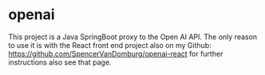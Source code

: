 # openai

This project is a Java SpringBoot proxy to the Open AI API. The only reason to use it is with the React front end project also on my Github:
https://github.com/SpencerVanDomburg/openai-react for further instructions also see that page.
